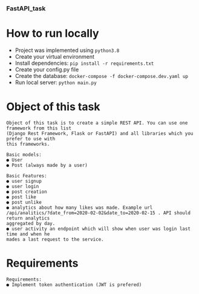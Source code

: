 ### FastAPI_task

# How to run locally
- Project was implemented using `python3.8`
- Create your virtual environment
- Install dependencies: `pip install -r requirements.txt`
- Create your config.py file
- Create the database: `docker-compose -f docker-compose.dev.yaml up`
- Run local server: `python main.py`

# Object of this task
```
Object of this task is to create a simple REST API. You can use one framework from this list 
(Django Rest Framework, Flask or FastAPI) and all libraries which you prefer to use with 
this frameworks.
```
``` 
Basic models:
● User
● Post (always made by a user)
```
```
Basic Features:
● user signup
● user login
● post creation
● post like
● post unlike
● analytics about how many likes was made. Example url 
/api/analitics/?date_from=2020-02-02&date_to=2020-02-15 . API should return analytics 
aggregated by day.
● user activity an endpoint which will show when user was login last time and when he 
mades a last request to the service.
```

# Requirements
```
Requirements:
● Implement token authentication (JWT is prefered)
```
